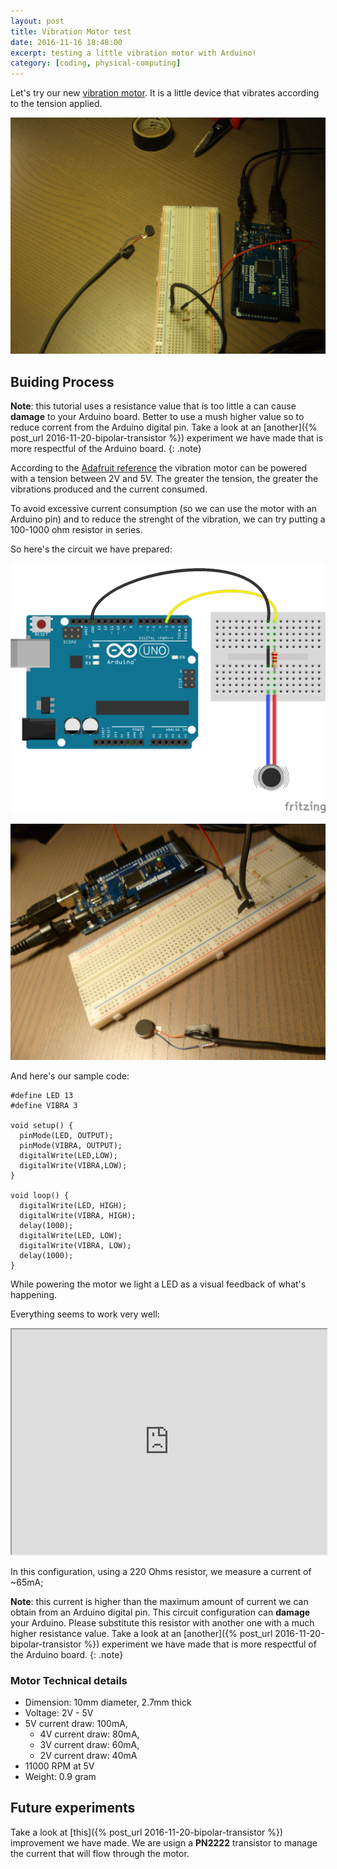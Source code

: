 ```yaml
---
layout: post
title: Vibration Motor test
date: 2016-11-16 18:48:00
excerpt: testing a little vibration motor with Arduino!
category: [coding, physical-computing]
---
```


Let's try our new [vibration motor](https://www.adafruit.com/products/1201). It is a little device that vibrates according to the tension applied.

![photo 1](/assets/images/vibration-motor-test/DSCF0747.JPG)

## Buiding Process

**Note**: this tutorial uses a resistance value that is too little a can cause **damage** to your Arduino board. Better to use a mush higher value so to reduce corrent from the Arduino digital pin.
Take a look at an [another]({% post_url 2016-11-20-bipolar-transistor %}) experiment we have made that is more respectful of the Arduino board.
{: .note}

According to the [Adafruit reference](https://www.adafruit.com/products/1201) the vibration motor can be powered with a tension between 2V and 5V. The greater the tension, the greater the vibrations produced and the current consumed.

To avoid excessive current consumption (so we can use the motor with an Arduino pin) and to reduce the strenght of the vibration, we can try putting a 100-1000 ohm resistor in series.

So here's the circuit we have prepared:

![circuit](/assets/images/vibration-motor-test/circuit_01_bb.png)

![photo 1](/assets/images/vibration-motor-test/P1020543.JPG)

And here's our sample code:

```
#define LED 13
#define VIBRA 3

void setup() {
  pinMode(LED, OUTPUT);
  pinMode(VIBRA, OUTPUT);
  digitalWrite(LED,LOW);
  digitalWrite(VIBRA,LOW);
}

void loop() {
  digitalWrite(LED, HIGH);
  digitalWrite(VIBRA, HIGH);
  delay(1000);
  digitalWrite(LED, LOW);
  digitalWrite(VIBRA, LOW);
  delay(1000);
}
```
While powering the motor we light a LED as a visual feedback of what's happening.

Everything seems to work very well:

<iframe width="100%" height="360" src="https://youtu.be/h2FnEDQ2CWc" allowfullscreen></iframe>

In this configuration, using a 220 Ohms resistor, we measure a current of ~65mA;

**Note**: this current is higher than the maximum amount of current we can obtain from an Arduino digital pin. This circuit configuration can **damage** your Arduino. Please substitute this resistor with another one with a much higher resistance value.
Take a look at an [another]({% post_url 2016-11-20-bipolar-transistor %}) experiment we have made that is more respectful of the Arduino board.
{: .note}

### Motor Technical details
* Dimension: 10mm diameter, 2.7mm thick
* Voltage: 2V - 5V
* 5V current draw: 100mA,
  + 4V current draw: 80mA,
  + 3V current draw: 60mA,
  + 2V current draw: 40mA
* 11000 RPM at 5V
* Weight: 0.9 gram

## Future experiments
Take a look at [this]({% post_url 2016-11-20-bipolar-transistor %}) improvement we have made. We are usign a **PN2222** transistor to manage the current that will flow through the motor.
